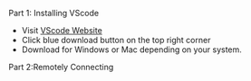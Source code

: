 Part 1: Installing VScode
* Visit [VScode Website](https://code.visualstudio.com/)
* Click blue download button on the top right corner
* Download for Windows or Mac depending on your system.

Part 2:Remotely Connecting